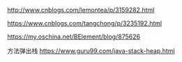 http://www.cnblogs.com/lemontea/p/3159282.html

https://www.cnblogs.com/tangchong/p/3235192.html

https://my.oschina.net/BElement/blog/875626


方法弹出栈
https://www.guru99.com/java-stack-heap.html